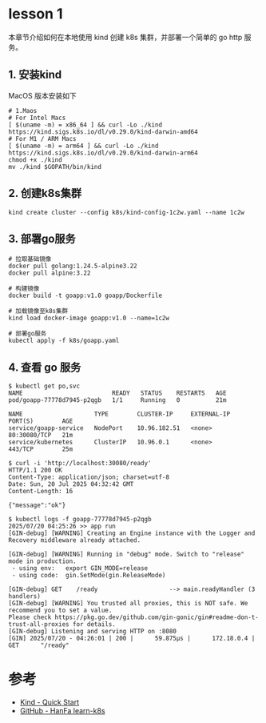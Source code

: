# lesson 1

本章节介绍如何在本地使用 kind 创建 k8s 集群，并部署一个简单的 go http 服务。

## 1. 安装kind

MacOS 版本安装如下

```shell
# 1.Maos
# For Intel Macs
[ $(uname -m) = x86_64 ] && curl -Lo ./kind https://kind.sigs.k8s.io/dl/v0.29.0/kind-darwin-amd64
# For M1 / ARM Macs
[ $(uname -m) = arm64 ] && curl -Lo ./kind https://kind.sigs.k8s.io/dl/v0.29.0/kind-darwin-arm64
chmod +x ./kind
mv ./kind $GOPATH/bin/kind
```

## 2. 创建k8s集群

```shell
kind create cluster --config k8s/kind-config-1c2w.yaml --name 1c2w
```

## 3. 部署go服务

```shell
# 拉取基础镜像
docker pull golang:1.24.5-alpine3.22
docker pull alpine:3.22

# 构建镜像
docker build -t goapp:v1.0 goapp/Dockerfile

# 加载镜像至k8s集群
kind load docker-image goapp:v1.0 --name=1c2w

# 部署go服务
kubectl apply -f k8s/goapp.yaml
```

## 4. 查看 go 服务

```shell
$ kubectl get po,svc                   
NAME                         READY   STATUS    RESTARTS   AGE
pod/goapp-77778d7945-p2qgb   1/1     Running   0          21m

NAME                    TYPE        CLUSTER-IP     EXTERNAL-IP   PORT(S)        AGE
service/goapp-service   NodePort    10.96.182.51   <none>        80:30080/TCP   21m
service/kubernetes      ClusterIP   10.96.0.1      <none>        443/TCP        25m

$ curl -i 'http://localhost:30080/ready' 
HTTP/1.1 200 OK
Content-Type: application/json; charset=utf-8
Date: Sun, 20 Jul 2025 04:32:42 GMT
Content-Length: 16

{"message":"ok"}

$ kubectl logs -f goapp-77778d7945-p2qgb
2025/07/20 04:25:26 >> app run
[GIN-debug] [WARNING] Creating an Engine instance with the Logger and Recovery middleware already attached.

[GIN-debug] [WARNING] Running in "debug" mode. Switch to "release" mode in production.
 - using env:   export GIN_MODE=release
 - using code:  gin.SetMode(gin.ReleaseMode)

[GIN-debug] GET    /ready                    --> main.readyHandler (3 handlers)
[GIN-debug] [WARNING] You trusted all proxies, this is NOT safe. We recommend you to set a value.
Please check https://pkg.go.dev/github.com/gin-gonic/gin#readme-don-t-trust-all-proxies for details.
[GIN-debug] Listening and serving HTTP on :8080
[GIN] 2025/07/20 - 04:26:01 | 200 |      59.875µs |      172.18.0.4 | GET      "/ready"

```

# 参考
* [Kind - Quick Start](https://kind.sigs.k8s.io/docs/user/quick-start/#installing-from-release-binaries)
* [GitHub - HanFa learn-k8s](https://github.com/HanFa/learn-k8s)
